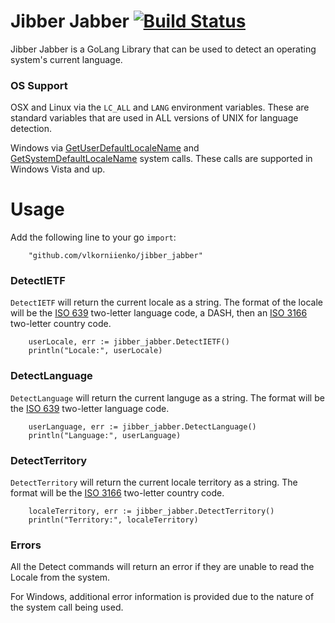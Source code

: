 # Jibber Jabber [![Build Status](https://travis-ci.org/cloudfoundry/jibber_jabber.svg?branch=master)](https://travis-ci.org/cloudfoundry/jibber_jabber)
Jibber Jabber is a GoLang Library that can be used to detect an operating system's current language.

### OS Support

OSX and Linux via the `LC_ALL` and `LANG` environment variables. These are standard variables that are used in ALL versions of UNIX for language detection.

Windows via [GetUserDefaultLocaleName](http://msdn.microsoft.com/en-us/library/windows/desktop/dd318136.aspx) and [GetSystemDefaultLocaleName](http://msdn.microsoft.com/en-us/library/windows/desktop/dd318122.aspx) system calls. These calls are supported in Windows Vista and up.

# Usage
Add the following line to your go `import`:

```
	"github.com/vlkorniienko/jibber_jabber"
```

### DetectIETF
`DetectIETF` will return the current locale as a string. The format of the locale will be the [ISO 639](http://en.wikipedia.org/wiki/ISO_639) two-letter language code, a DASH, then an [ISO 3166](http://en.wikipedia.org/wiki/ISO_3166-1) two-letter country code.

```
	userLocale, err := jibber_jabber.DetectIETF()
	println("Locale:", userLocale)
```

### DetectLanguage
`DetectLanguage` will return the current languge as a string. The format will be the [ISO 639](http://en.wikipedia.org/wiki/ISO_639) two-letter language code.

```
	userLanguage, err := jibber_jabber.DetectLanguage()
	println("Language:", userLanguage)
```

### DetectTerritory
`DetectTerritory` will return the current locale territory as a string. The format will be the [ISO 3166](http://en.wikipedia.org/wiki/ISO_3166-1) two-letter country code.

```
	localeTerritory, err := jibber_jabber.DetectTerritory()
	println("Territory:", localeTerritory)
```

### Errors
All the Detect commands will return an error if they are unable to read the Locale from the system.

For Windows, additional error information is provided due to the nature of the system call being used.
